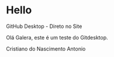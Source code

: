 # Hello
 GitHub Desktop - Direto no Site

Olá Galera, este é um teste do Gitdesktop.

Cristiano do Nascimento Antonio
